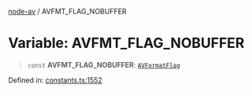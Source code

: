 [node-av](../globals.md) / AVFMT\_FLAG\_NOBUFFER

# Variable: AVFMT\_FLAG\_NOBUFFER

> `const` **AVFMT\_FLAG\_NOBUFFER**: [`AVFormatFlag`](../type-aliases/AVFormatFlag.md)

Defined in: [constants.ts:1552](https://github.com/seydx/av/blob/f8631fc881b394300b1479f511d55cf1c370a87f/src/constants/constants.ts#L1552)
